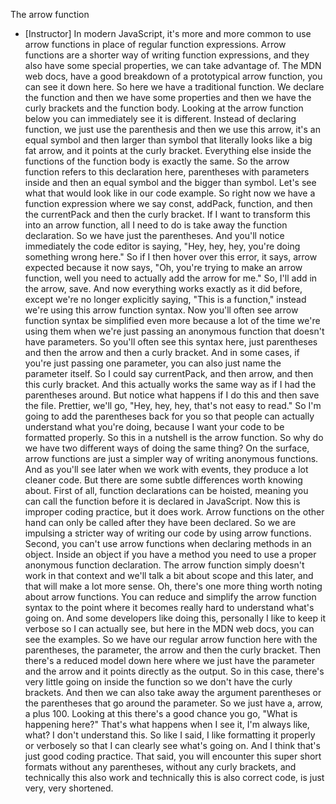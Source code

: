 The arrow function
- [Instructor] In modern JavaScript, it's more and more common to use arrow functions in place of regular function expressions. Arrow functions are a shorter way of writing function expressions, and they also have some special properties, we can take advantage of. The MDN web docs, have a good breakdown of a prototypical arrow function, you can see it down here. So here we have a traditional function. We declare the function and then we have some properties and then we have the curly brackets and the function body. Looking at the arrow function below you can immediately see it is different. Instead of declaring function, we just use the parenthesis and then we use this arrow, it's an equal symbol and then larger than symbol that literally looks like a big fat arrow, and it points at the curly bracket. Everything else inside the functions of the function body is exactly the same. So the arrow function refers to this declaration here, parentheses with parameters inside and then an equal symbol and the bigger than symbol. Let's see what that would look like in our code example. So right now we have a function expression where we say const, addPack, function, and then the currentPack and then the curly bracket. If I want to transform this into an arrow function, all I need to do is take away the function declaration. So we have just the parentheses. And you'll notice immediately the code editor is saying, "Hey, hey, hey, you're doing something wrong here." So if I then hover over this error, it says, arrow expected because it now says, "Oh, you're trying to make an arrow function, well you need to actually add the arrow for me." So, I'll add in the arrow, save. And now everything works exactly as it did before, except we're no longer explicitly saying, "This is a function," instead we're using this arrow function syntax. Now you'll often see arrow function syntax be simplified even more because a lot of the time we're using them when we're just passing an anonymous function that doesn't have parameters. So you'll often see this syntax here, just parentheses and then the arrow and then a curly bracket. And in some cases, if you're just passing one parameter, you can also just name the parameter itself. So I could say currentPack, and then arrow, and then this curly bracket. And this actually works the same way as if I had the parentheses around. But notice what happens if I do this and then save the file. Prettier, we'll go, "Hey, hey, hey, that's not easy to read." So I'm going to add the parentheses back for you so that people can actually understand what you're doing, because I want your code to be formatted properly. So this in a nutshell is the arrow function. So why do we have two different ways of doing the same thing? On the surface, arrow functions are just a simpler way of writing anonymous functions. And as you'll see later when we work with events, they produce a lot cleaner code. But there are some subtle differences worth knowing about. First of all, function declarations can be hoisted, meaning you can call the function before it is declared in JavaScript. Now this is improper coding practice, but it does work. Arrow functions on the other hand can only be called after they have been declared. So we are impulsing a stricter way of writing our code by using arrow functions. Second, you can't use arrow functions when declaring methods in an object. Inside an object if you have a method you need to use a proper anonymous function declaration. The arrow function simply doesn't work in that context and we'll talk a bit about scope and this later, and that will make a lot more sense. Oh, there's one more thing worth noting about arrow functions. You can reduce and simplify the arrow function syntax to the point where it becomes really hard to understand what's going on. And some developers like doing this, personally I like to keep it verbose so I can actually see, but here in the MDN web docs, you can see the examples. So we have our regular arrow function here with the parentheses, the parameter, the arrow and then the curly bracket. Then there's a reduced model down here where we just have the parameter and the arrow and it points directly as the output. So in this case, there's very little going on inside the function so we don't have the curly brackets. And then we can also take away the argument parentheses or the parentheses that go around the parameter. So we just have a, arrow, a plus 100. Looking at this there's a good chance you go, "What is happening here?" That's what happens when I see it, I'm always like, what? I don't understand this. So like I said, I like formatting it properly or verbosely so that I can clearly see what's going on. And I think that's just good coding practice. That said, you will encounter this super short formats without any parentheses, without any curly brackets, and technically this also work and technically this is also correct code, is just very, very shortened.